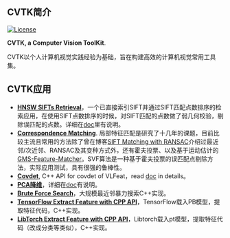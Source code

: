 ## CVTK简介

[![License](https://img.shields.io/badge/license-BSD-blue.svg)](../LICENSE)

**CVTK, a Computer Vision ToolKit**. 

CVTK以个人计算机视觉实践经验为基础，旨在构建高效的计算机视觉常用工具集。

## CVTK应用

- [**HNSW SIFTs Retrieval**](https://github.com/willard-yuan/cvtk/tree/master/hnsw_sifts_retrieval)，一个已直接索引SIFT并通过SIFT匹配点数排序的检索应用，在使用SIFT点数排序的时候，对SIFT匹配的点数做了弱几何校验，剔除误匹配的点数。详细在[doc](https://github.com/willard-yuan/cvtk/tree/master/hnsw_sifts_retrieval)里有说明。
- [**Correspondence Matching**](https://github.com/willard-yuan/cvtk/tree/master/correspondence_matching). 局部特征匹配是研究了十几年的课题，目前比较主流且常用的方法除了曾在博客[SIFT Matching with RANSAC](http://yongyuan.name/blog/SIFT(ASIFT)-Matching-with-RANSAC.html)介绍过最近邻/次近邻、RANSAC及其变种方式外，还有霍夫投票、以及基于运动估计的[GMS-Feature-Matcher](https://github.com/JiawangBian/GMS-Feature-Matcher)。SVF算法是一种基于霍夫投票的误匹配点剔除方法，实际应用测试，具有很强的鲁棒性。
- [**Covdet**](https://github.com/willard-yuan/cvtk/tree/master/covdet), C++ API for covdet of VLFeat，read [doc](https://github.com/willard-yuan/cvtk/tree/master/covdet) in details。
- [**PCA降维**](https://github.com/willard-yuan/cvtk/tree/master/pca)，详细在[doc](https://github.com/willard-yuan/cvtk/tree/master/pca)有说明。
- [**Brute Force Search**](https://github.com/willard-yuan/cvtk/tree/master/brute_force_search)，大规模最近邻暴力搜索C++实现。
- [**TensorFlow Extract Feature with CPP API**](https://github.com/willard-yuan/cvtk/tree/master/tf_extract_feat)，TensorFlow载入PB模型，提取特征代码，C++实现。
- [**LibTorch Extract Feature with CPP API**]()，Libtorch载入pt模型，提取特征代码（改成分类等类似），C++实现。

